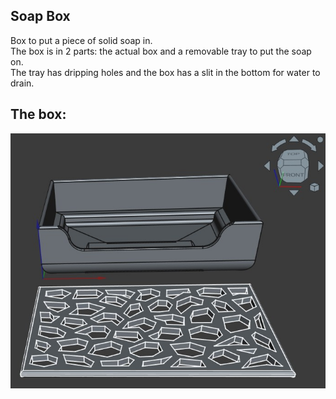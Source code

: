 ## Soap Box

Box to put a piece of solid soap in.  
The box is in 2 parts: the actual box and a removable tray to put the soap on.  
The tray has dripping holes and the box has a slit in the bottom for water to drain.  

## The box:
![Rendered model](./documentation/SoapBox_render.jpg)  
